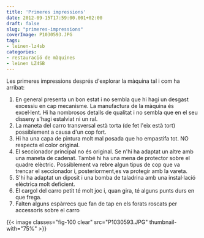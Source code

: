 ```yaml
---
title: 'Primeres impressions'
date: 2012-09-15T17:59:00.001+02:00
draft: false
slug: "primeres-impressions"
coverImage: P1030593.JPG
tags:
- leinen-lz4sb
categories:
- restauració de màquines
- leinen LZ4SB
---
```



Les primeres impressions després d'explorar la màquina tal i com ha
arribat:

1.  En general presenta un bon estat i no sembla que hi hagi un
    desgast excessiu en cap mecanisme. La manufactura de la màquina és
    excel·lent. Hi ha nombrosos detalls de qualitat i no sembla que en
    el seu disseny s'hagi estalviat ni un ral.
2.  La maneta del carro transversal està torta (de fet l'eix està
    tort) possiblement a causa d'un cop fort.
3.  Hi ha una capa de pintura molt mal posada que ho empastifa tot. NO
    respecta el color original.
4.  El seccionador principal no és original. Se n'hi ha adaptat un
    altre amb una maneta de cadenat. També hi ha una mena de protector
    sobre el quadre elèctric. Possiblement va rebre algun tipus de cop
    que va trencar el seccionador i, posteriorment,es va protegir amb
    la vareta.
5.  S'hi ha adaptat un diposit i una bomba de taladrina amb una
    instal·lació elèctrica molt deficient.
6.  El cargol del carro petit té molt joc i, quan gira, té alguns
    punts durs en que frega.
7.  Falten alguns espàrrecs que fan de tap en els forats roscats per
    accessoris sobre el carro

{{< image classes="fig-100 clear"  src="P1030593.JPG" thumbnail-with="75%" >}}
